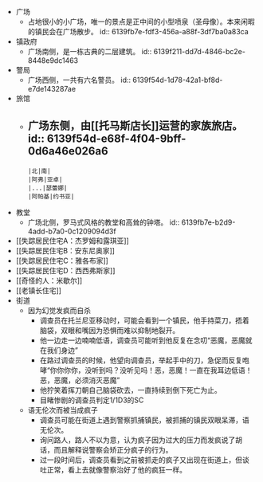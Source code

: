 - 广场
	- 占地很小的小广场，唯一的景点是正中间的小型喷泉（圣母像）。本来闲暇的镇民会在广场散步。
	  id:: 6139fb7e-fdf3-456a-a88f-3df7ba0a83ca
- 镇政府
	- 广场南侧，是一栋古典的二层建筑。
	  id:: 6139f211-dd7d-4846-bc2e-8448e9dc1463
- 警局
	- 广场西侧，一共有六名警员。
	  id:: 6139f54d-1d78-42a1-bf8d-e7de143287ae
- 旅馆
	- 广场东侧，由[[托马斯店长]]运营的家族旅店。
	  id:: 6139f54d-e68f-4f04-9bff-0d6a46e026a6
		-
		  |北|南|
		  |阿弗|亚卓|
		  |...|瑟蕾娜|
		  |阿帕基|约书亚|
- 教堂
	- 广场北侧，罗马式风格的教堂和高耸的钟塔。
	  id:: 6139fb7e-b2d9-4add-b7a0-0c1209094d3f
- [[失踪居民住宅A：杰罗姆和露琪亚]]
- [[失踪居民住宅B：安东尼奥家]]
- [[失踪居民住宅C：雅各布家]]
- [[失踪居民住宅D：西西弗斯家]]
- [[奇怪的人：米歇尔]]
- [[老镇长住宅]]
- 街道
	- 因为幻觉发疯而自杀
		- 调查员在托兰尼亚移动时，可能会看到一个镇民，他手持菜刀，捂着脑袋，双眼和嘴因为恐惧而难以抑制地裂开。
		- 他一边走一边喃喃低语，调查员可能听到他反复在念叨“恶魔，恶魔就在我们身边”
		- 在路过调查员的时候，他望向调查员，举起手中的刀，急促而反复咆哮“你你你你，没听到吗？没听见吗！恶，恶魔！一直在我耳边低语！恶，恶魔，必须消灭恶魔”
		- 他狞笑着挥刀朝自己脑袋砍去，一直持续到倒下死亡为止。
		- 目睹惨剧的调查员判定1/1D3的SC
	- 语无伦次而被当成疯子
		- 调查员可能在街道上遇到警察抓捕镇民，被抓捕的镇民双眼呆滞，语无伦次。
		- 询问路人，路人不以为意，认为疯子因为过大的压力而发疯说了胡话，而且解释说警察会矫正分疯子的行为。
		- 过一段时间后，调查员看到之前被抓走的疯子又出现在街道上，但谈吐正常，看上去就像警察治好了他的疯狂一样。